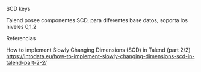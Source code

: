 SCD keys

Talend posee componentes SCD, para diferentes base datos, soporta los niveles 0,1,2


Referencias

How to implement Slowly Changing Dimensions (SCD) in Talend (part 2/2)
https://intodata.eu/how-to-implement-slowly-changing-dimensions-scd-in-talend-part-2-2/
